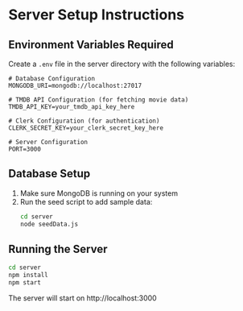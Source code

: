 # Server Setup Instructions

## Environment Variables Required

Create a `.env` file in the server directory with the following variables:

```env
# Database Configuration
MONGODB_URI=mongodb://localhost:27017

# TMDB API Configuration (for fetching movie data)
TMDB_API_KEY=your_tmdb_api_key_here

# Clerk Configuration (for authentication)
CLERK_SECRET_KEY=your_clerk_secret_key_here

# Server Configuration
PORT=3000
```

## Database Setup

1. Make sure MongoDB is running on your system
2. Run the seed script to add sample data:
   ```bash
   cd server
   node seedData.js
   ```

## Running the Server

```bash
cd server
npm install
npm start
```

The server will start on http://localhost:3000
